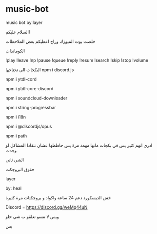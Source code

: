 # music-bot
music bot by layer


االسلام عليكم


خلصت بوت الميوزك وراح اعطيكم بعض الملاحظات

الكوماندات  




!play
!leave
!np
!pause
!queue
!reply
!resum
!search
!skip
!stop
!volume


البكجات الي تحتاجها
npm i discord.js

npm i ytdl-cord

npm i ytdl-core-discord

npm i soundcloud-downloader

npm i string-progressbar

npm i i18n

npm i @discordjs/opus

npm i path


ادري انهم كثير بس في بكجات مانها مهمة مرة بس حاططها عشان تتفادا المشاكل لو وجدت



الشي ثاني

حقوق البروجكت

layer 

by: heal


خش الديسكورد دعم 24 ساعة واكواد و بروجكتات مرة كثيرة

Discord = https://discord.gg/weMq44uN


وبس لا تنسو تعلقو ب شي حلو

بس

